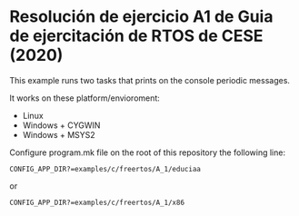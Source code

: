 # Resolución de ejercicio A1 de Guia de ejercitación de RTOS de CESE (2020)

This example runs two tasks that prints on the console periodic messages.

It works on these platform/envioroment:

* Linux
* Windows + CYGWIN
* Windows + MSYS2


Configure program.mk file on the root of this repository the following line:

`CONFIG_APP_DIR?=examples/c/freertos/A_1/educiaa`

or

`CONFIG_APP_DIR?=examples/c/freertos/A_1/x86`
